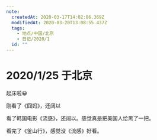 ```yaml
---
note:
  createdAt: 2020-03-17T14:02:06.369Z
  modifiedAt: 2020-03-20T13:08:55.437Z
  tags:
    - 地点/中国/北京
    - 日记/2020/1
  id: ""
---
```


# 2020/1/25 于北京

<!-- @timer "date":"Sat Jan 25 2020 08:28:28 GMT+0800 (CST) -->

起床啦:grinning:

<!-- @timer "date":"Sat Jan 25 2020 11:59:45 GMT+0800 (CST)","duration":"about 4 hours -->

刚看了《囧妈》，还阔以

<!-- @timer "date":"Sat Jan 25 2020 20:06:58 GMT+0800 (CST)","duration":"about 8 hours -->

看了韩国电影《流感》，还阔以。感觉真是把美国人给黑了一把。

<!-- @timer "date":"Sat Jan 25 2020 22:35:22 GMT+0800 (CST)","duration":"about 2 hours -->

看完了《釜山行》，感觉没《流感》好看。

